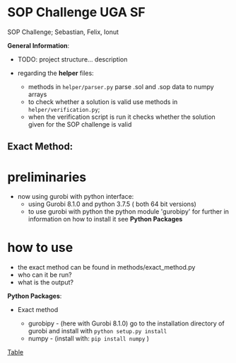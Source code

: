 # SOP Challenge UGA SF

SOP Challenge; Sebastian, Felix, Ionut

**General Information**:

* TODO: project structure... description

* regarding the **helper** files:
  * methods in `helper/parser.py` parse .sol and .sop data to numpy arrays
  * to check whether a solution is valid use methods in `helper/verification.py`;
  * when the verification script is run it checks whether the solution given for the SOP challenge is valid

## Exact Method:

# preliminaries

* now using gurobi with python interface:
  * using Gurobi 8.1.0 and python 3.7.5 ( both 64 bit versions)
  * to use gurobi with python the python module 'gurobipy' for further in information on how to install it see **Python Packages**
  
# how to use

* the exact method can be found in methods/exact_method.py
* who can it be run?
* what is the output?
 
  
 

**Python Packages**:

* Exact method

  * gurobipy - (here with Gurobi 8.1.0) go to the installation directory of gurobi and install with `python setup.py install`
  * numpy - (install with: `pip install numpy` )


[Table](table_of_results.md)
